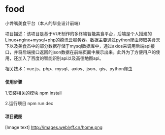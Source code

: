 # food
小馋嘴美食平台（本人的毕业设计前端）

项目描述：该项目是基于VUE制作的多终端智能美食平台，后端是个人搭建的Linux+nginx+mysql+php的腾讯云服务器。数据主要通过python爬虫爬取美食天下以及美食杰中的部分数据存储于mysql数据库中，通过axios来调用后端api接口，并将后端接口返回的json数据在前端页面中展示出来。此外为了方便用户的使用，还加入了百度的智能识别api以及高德地图api。

相关技术：vue.js、php、mysql、axios、json、gis、python爬虫

### `使用步骤`
1.安装相关的模块 npm install 

2.运行项目 npm run dec

### `项目截图`

[Image text] http://images.weblyff.cn/home.png
